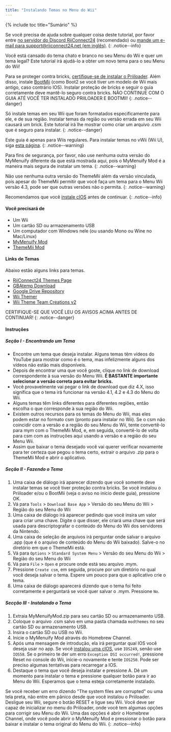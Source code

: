 ```yaml
---
title: "Instalando Temas no Menu do Wii"
---
```


{% include toc title="Sumário" %}

Se você precisa de ajuda sobre qualquer coisa deste tutorial, por favor entre [no servidor do Discord RiiConnect24](https://discord.gg/rc24) (recomendado) ou [mande um e-mail para support@riiconnect24.net (em inglês)](mailto:support@riiconnect24.net).
{: .notice--info}

Você está cansado do tema chato e branco no seu Menu do Wii e quer um tema legal? Este tutorial irá ajudá-lo a obter um novo tema para o seu Menu do Wii!

Para se proteger contra bricks, [certifique-se de instalar o Priiloader](priiloader). Além disso, instale [BootMii](bootmii) (como Boot2 se você tiver um modelo de Wii mais antigo, caso contrário IOS). Instalar proteção de bricks e seguir o guia corretamente deve mantê-lo seguro contra bricks. NÃO CONTINUE COM O GUIA ATÉ VOCÊ TER INSTALADO PRIILOADER E BOOTMII!
{: .notice--danger}

Só instale temas em seu Wii que foram formatados especificamente para ele, e de sua região. Instalar temas da região ou versão errada em seu Wii causará um brick. Este tutorial irá lhe mostrar como criar um arquivo .csm que é seguro para instalar.
{: .notice--danger}

Este guia é apenas para Wiis regulares. Para instalar temas no vWii (Wii U), siga [esta página](themes-vwii).
{: .notice--warning}

Para fins de segurança, por favor, não use nenhuma outra versão do MyMenuify diferente da que está mostrada aqui, pois o MyMenuify Mod é a maneira mais segura de instalar um tema.
{: .notice--warning}

Não use nenhuma outra versão do ThemeMii além da versão vinculada, pois apesar do ThemeMii permitir que você faça um tema para o Menu Wii versão 4.3, pode ser que outras versões não o permita.
{: .notice--warning}

Recomendamos que você [instale cIOS](cios) antes de continuar.
{: .notice--info}

#### Você precisará de

* Um Wii
* Um cartão SD ou armazenamento USB
* Um computador com Windows nele (ou usando Mono ou Wine no Mac/Linux)
* [MyMenuify Mod](https://oscwii.org/library/app/MyMenuifyMod)
* [ThemeMii Mod](/assets/files/New_ThemeMii_MOD.zip)

#### Links de Temas

Abaixo estão alguns links para temas.

* [RiiConnect24 Themes Page](https://rc24.xyz/goodies/themes/)
* [GBAtemp Download](https://gbatemp.net/download/categories/other-files.166/)
* [Google Drive Repository](https://drive.google.com/drive/folders/1K1WQe36bGibsF4ZlAxZKU6ngNpjUnh5i)
* [Wii Themer](http://www.wiithemer.org/)
* [Wii Theme Team Creations v2](https://gbatemp.net/threads/wii-theme-team-creations-v2.336596/)

CERTIFIQUE-SE QUE VOCÊ LEU OS AVISOS ACIMA ANTES DE CONTINUAR!
{: .notice--danger}

#### Instruções

##### Seção I - Encontrando um Tema

* Encontre um tema que deseja instalar. Alguns temas têm vídeos do YouTube para mostrar como é o tema, mas infelizmente alguns dos vídeos não estão mais disponíveis.
* Depois de encontrar uma que você goste, clique no link de download correspondente à sua versão do Menu Wii. **É BASTANTE importante selecionar a versão correta para evitar bricks.**
* Você provavelmente vai pegar o link de download que diz 4.X, isso significa que o tema irá funcionar na versão 4.1, 4.2 e 4.3 do Menu do Wii.
* Alguns temas têm links diferentes para diferentes regiões, então escolha o que corresponde à sua região do Wii.
* Existem outros recursos para os temas do Menu do Wii, mas eles podem estar no formato csm (pronto para instalar no Wii). Se o csm não coincidir com a versão e a região do seu Menu do Wii, tente convertê-lo para mym com o ThemeMii Mod, e, em seguida, convertê-lo de volta para csm com as instruções aqui usando a versão e a região do seu Menu Wii.
* Assim que baixar o tema desejado você vai querer verificar novamente para ter certeza que pegou o tema certo, extrair o arquivo .zip para o ThemeMii Mod e abrir o aplicativo.

##### Seção II - Fazendo o Tema

1. Uma caixa de diálogo irá aparecer dizendo que você somente deve instalar temas se você tiver proteção contra bricks. Se você instalou o Priiloader e/ou o BootMii (veja o aviso no início deste guia), pressione OK.
2. Vá para `Tools` > `Download Base App` > Versão do seu Menu do Wii > Região do seu Menu do Wii
3. Uma caixa de diálogo irá aparecer pedindo que você insira um valor para criar uma chave. Digite o que disser, ele criará uma chave que será usada para descriptografar o conteúdo do Menu do Wii dos servidores da Nintendo.
4. Uma caixa de seleção de arquivos irá perguntar onde salvar o arquivo .app (que é o arquivo de conteúdo do Menu do Wii baixado). Salve-o no diretório em que o ThemeMii está.
5. Vá para `Options` > `Standard System Menu` > Versão do seu Menu do Wii > Região do seu Menu do Wii
6. Vá para `File` > `Open` e procure onde está seu arquivo .mym.
7. Pressione `Create csm`, em seguida, procure por um diretório no qual você deseja salvar o tema. Espere um pouco para que o aplicativo crie o tema.
8. Uma caixa de diálogo aparecerá dizendo que o tema foi feito corretamente e perguntará se você quer salvar o .mym. Pressione `No`.

##### Secção III - Instalando o Tema

1. Extraia MyMenuifyMod.zip para seu cartão SD ou armazenamento USB.
2. Coloque o arquivo .csm salvo em uma pasta chamada `modthemes` no seu cartão SD ou armazenamento USB.
3. Insira o cartão SD ou USB no Wii.
4. Inicie o MyMenuify Mod através do Homebrew Channel.
5. Após uma mensagem de introdução, ela irá perguntar qual IOS você deseja usar no app. Se você [instalou uma cIOS](cios), use `IOS249`, senão use `IOS58`. Se o primeiro te der um erro `Exception DSI occurred!`, pressione Reset no console do Wii, inicie-o novamente e tente `IOS250`. Pode ser preciso algumas tentativas para recarregar a IOS.
6. Destaque o tema que você deseja instalar e pressione A. Dê um momento para instalar o tema e pressione qualquer botão para ir ao Menu do Wii. Esperamos que o tema esteja corretamente instalado.

Se você receber um erro dizendo "The system files are corrupted" ou uma tela preta, não entre em pânico desde que você instalou o Priiloader. Desligue seu Wii, segure o botão RESET e ligue seu Wii. Você deve ser capaz de inicializar no menu do Priiloader, onde você tem algumas opções para corrigir seu Menu do Wii. Uma das opções é abrir o Homebrew Channel, onde você pode abrir o MyMenuify Mod e pressionar o botão para baixar e instalar o tema original do Menu do Wii.
{: .notice--info}
